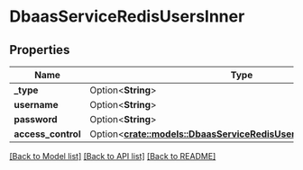 # DbaasServiceRedisUsersInner

## Properties

Name | Type | Description | Notes
------------ | ------------- | ------------- | -------------
**_type** | Option<**String**> |  | [optional]
**username** | Option<**String**> |  | [optional]
**password** | Option<**String**> |  | [optional]
**access_control** | Option<[**crate::models::DbaasServiceRedisUsersInnerAccessControl**](dbaas_service_redis_users_inner_access_control.md)> |  | [optional]

[[Back to Model list]](../README.md#documentation-for-models) [[Back to API list]](../README.md#documentation-for-api-endpoints) [[Back to README]](../README.md)


